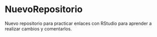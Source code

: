 # NuevoRepositorio
Nuevo repositorio para practicar enlaces con RStudio para aprender a realizar cambios y comentarlos.
